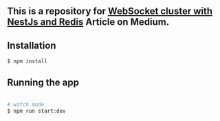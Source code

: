## This is a repository for [WebSocket cluster with NestJs and Redis](https://medium.com/@mohsenes/websocket-cluster-with-nestjs-and-redis-a18882d418ed) Article on Medium.

## Installation

```bash
$ npm install
```

## Running the app

```bash

# watch mode
$ npm run start:dev

```
